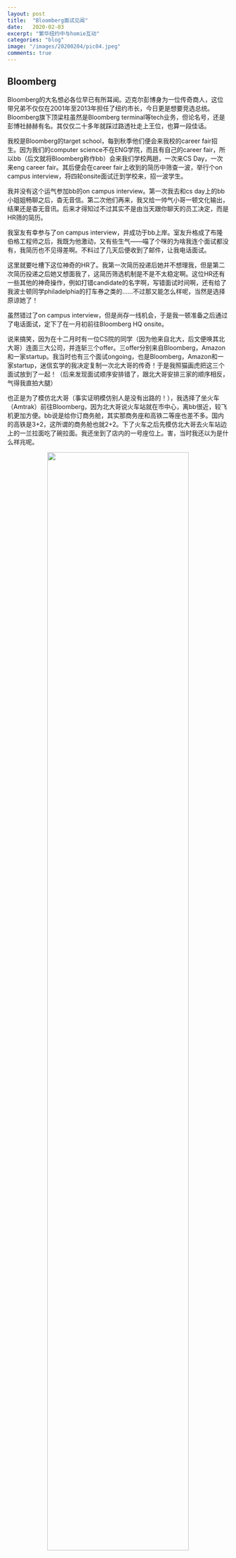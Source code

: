 ```yaml
---
layout: post
title:  "Bloomberg面试见闻"
date:   2020-02-03
excerpt: "繁华纽约中与homie互动"
categories: "blog"
image: "/images/20200204/pic04.jpeg"
comments: true
---
```


## Bloomberg

Bloomberg的大名想必各位早已有所耳闻。迈克尔彭博身为一位传奇商人，这位带兄弟不仅仅在2001年至2013年担任了纽约市长，今日更是想要竞选总统。Bloomberg旗下顶梁柱虽然是Bloomberg terminal等tech业务，但论名号，还是彭博社赫赫有名。其仅仅二十多年就踩过路透社走上王位，也算一段佳话。

我校是Bloomberg的target school，每到秋季他们便会来我校的career fair招生。因为我们的computer science不在ENG学院，而且有自己的career fair，所以bb（后文就将Bloomberg称作bb）会来我们学校两趟，一次来CS Day，一次来eng career fair。其后便会在career fair上收到的简历中筛查一波，举行个on campus interview，将四轮onsite面试迁到学校来，招一波学生。

我并没有这个运气参加bb的on campus interview。第一次我去和cs day上的bb小姐姐畅聊之后，杳无音信。第二次他们再来，我又给一帅气小哥一顿文化输出，结果还是杳无音讯。后来才得知过不过其实不是由当天跟你聊天的员工决定，而是HR筛的简历。

我室友有幸参与了on campus interview，并成功于bb上岸。室友升格成了布隆伯格工程师之后，我既为他激动，又有些生气——喵了个咪的为啥我连个面试都没有，我简历也不见得差啊。不料过了几天后便收到了邮件，让我电话面试。

这里就要吐槽下这位神奇的HR了。我第一次简历投递后她并不想理我，但是第二次简历投递之后她又想面我了，这简历筛选机制是不是不太稳定啊。这位HR还有一些其他的神奇操作，例如打错candidate的名字啊，写错面试时间啊，还有给了我波士顿同学philadelphia的打车券之类的……不过那又能怎么样呢，当然是选择原谅她了！

虽然错过了on campus interview，但是尚存一线机会，于是我一顿准备之后通过了电话面试，定下了在一月初前往Bloomberg HQ onsite。

说来搞笑，因为在十二月时有一位CS院的同学（因为他来自北大，后文便唤其北大哥）连面三大公司，并连斩三个offer。三offer分别来自Bloomberg，Amazon和一家startup。我当时也有三个面试ongoing，也是Bloomberg，Amazon和一家startup，迷信玄学的我决定复制一次北大哥的传奇！于是我照猫画虎把这三个面试放到了一起！（后来发现面试顺序安排错了，跟北大哥安排三家的顺序相反，气得我直拍大腿）

也正是为了模仿北大哥（事实证明模仿别人是没有出路的！），我选择了坐火车（Amtrak）前往Bloomberg，因为北大哥说火车站就在市中心，离bb很近，较飞机更加方便。bb说是给你订商务舱，其实那商务座和高铁二等座也差不多。国内的高铁是3+2，这所谓的商务舱也就2+2。下了火车之后先模仿北大哥去火车站边上的一兰拉面吃了碗拉面。我还坐到了店内的一号座位上。害，当时我还以为是什么祥兆呢。

<div style="text-align:center">
<img src="/images/20200204/yilan.jpeg" alt="" width="80%"/>
</div>

吃完面就打算用bb给报销的打车券打的去旅馆。结果一打开uber app，发现这打车券用不了。再定睛一看发现自己只有两张打车券。原来bb这抠门公司只给坐飞机的人四张打车券，假如你选择坐火车的话只有两张打车券，也就是你家到你们城市火车站来回的打车券。我人傻在原地，看了眼走路要五十分钟，最要命的是刚才一顿找打车券的操作把我手机整没电了，我刚记下旅店在哪，我手机就彻底黑了……我只好徒步走了四十多分钟去了旅店。

假如你也要面bb，那你大概就是被安排住在fitzpatrick。可这fitzpatrick，每个人竟然也是不一样的。我被安排在了fitzpatrick manhattan，离bb大楼只有2分钟路程，我同学便被安排在了另一家，要走二十分钟……进去以后直接说自己是来面试bb的，接待便会给你房卡和早餐券。

这家旅馆装修尚可，只是一走进电梯便有种跨入大清的错觉，电梯缓缓的蠕动速度让我不禁怀疑这是不是天龙人电梯，是不是人力在拉动这玩意上下行走。房间总体装修很棒，除了窗帘实际上不挡视野——我往外一看，对面的人在房间里做什么被我看得一清二楚。

那晚简直煎熬。这不是我第一次面试，但我不知道为什么就是平静不下来，躺在床上心率都有120，张口闭口就是behavior question，why bloomberg。可能我当时已经意识到我们寝室只有一个headcount了。

于是第二天，没咋睡的我把头发吹成大人模样，熨了下衬衫就下楼吃早饭了。不得不说早饭还不错，并不是自助餐，你到楼下一做，把早餐券给服务员，一会他便端着热腾腾的面包，一盘水果和一杯红茶过来了。随便吃了点我便起身前往Bloomberg headquarter，731 Lexington avenue。

## Bloomberg HQ

作为一家金融公司，牌面这一块必须安排的明明白白的。我刚走进去，估计是门卫觉得我配不上他们金融公司的高雅气质，主动跑过来问我是干嘛的。我这么儒雅随和的人，当然是平和谦虚地对傲然的保安说：我是来面试的。于是被领到台前拍了张照片，然后带着临时工牌就上了六楼。

六楼是布隆伯格的开放参观楼。当然说是开放参观，那你至少也得被邀请，不然你是门都进不来的。进去后小哥先让我去储物间放了大衣，然后让我坐在门口的沙发上，等HR过来。沙发前面就是摆放着各种零食饮料的大厅，大厅顶上还有各式各样的显示器，显示着各种金融数据，涨幅跌幅不同货币的汇率等等。我刚在那坐下来，边上的妹子便转过头来跟我打了个招呼握了个手。她说她是波士顿本地人，我听她说话的时候声音都在颤抖，搞得我也有些紧张，于是赶紧起身去打了杯热水让自己清醒点。

不一时来面试的人越来越多，最后约莫到了十多个人，其中女生比例还挺高的。在约定的时间十多分钟后，HR终于到来，是个挺可爱的亚裔妹子。她先介绍了下一边供参观的bloomberg terminal，然后带着我们下了旋转扶梯。“这是世界上屈指可数的旋转扶梯。虽然这栋楼不是我们的，但是这座扶梯属于bloomberg”

刚下电梯就能看见左侧的bloomberg播音台，和右边他们电视台的演播室，可谓十分炫酷。前方则是一排古董bloomberg机器，说是历史博物馆。这排古董机器前甚至禁止拍照。我眼尖，一眼看到里面一台二十年前的机子装的竟然是win7系统……你们确定这不是你们瞎搞的模型机吗？这是真机？

其后我们便到了他们的办公区域。这办公室便和好莱坞电影里的美国金融公司办公室没啥区别，只是所有会议室都是玻璃门。HR还和我们讲了他们的transparency准则。说迈克尔彭博要求整个公司公开透明，所以会议室内部都是从外部可见的，大楼也是透明玻璃外壳，你们能从外面看到里面。有几次彭博看到员工开会时把门关着，边去把门拉开了。不料过了段时间再去发现他们把门又关上了。于是彭博大怒，第二天就把那扇门拆除了……

她还说在彭博没有人有独自的封闭办公室，甚至连彭博本人也只是有个寻常工位而已，你甚至有时能在工位上见到他。她们彭博就是这么公开透明！

于是我不禁开始怀疑昨天能看到对面房间的旅馆，是不是也算Bloomberg transparency的具体实现方案……

之后我们便回到了最初的沙发处。此时已有一大堆面试官扎堆于沙发前，呼唤着你的名字。我便跟着我的面试官去了面试的会议厅。

面试并不顺利。一是我发挥失常，二是我很不习惯用白板，三是面试官也有点呆呆的竟然没看懂我代码……结合我后两次平常心就面过了的经验来看，心态放好才是面试的关键，刷题多少还是minor problem。

其中还有一段很尴尬的插曲。第一轮面完后两个面试官很热情地问我要不要去洗手间。我说不用不用，他们又问我要不要喝点热水，我想了想说好吧那我去接点水。于是我便从三楼的会议厅跟着他俩上了六楼……没想到上去了以后就下不来了！我再次企图从旋转扶梯那里下楼的时候被保安拦住了，告诉我“你这样的临时工牌只能待在六楼，除非有戴普通工牌的人陪同。”我大吃一惊，只好又去找接待。接待问我我面试官是谁，这我哪记得住啊，我只好报了我HR的名字。过了约莫半个小时，下一轮的面试官才前来把我接走了。也就因为这个事，我午饭也没吃就开始了第二轮……

第二轮结束后便被告知今日已all set，便是凉凉的意思（一个通过的人会有四轮）。我脑袋里轰隆一声，准备了这么久的公司就这样凉了，准备了半天的behavior question都没被问到，人就被赶出去了。可能我瞬间面色憔悴，形容枯槁，面试官为了安慰我，问我要不要去28楼看看风景。我摇了摇头，“不用不用，我自己走就行了”（所以你们看到的封面文章图片并不是我拍的，而是我另一个面试的同学拍的）

来到六楼后，我又跟他说不用再陪我了，我一人下去就行了。他坚持送我下去，说这是他的责任。一路到了门口，他告别的时候跟我说：“看你的表情，我知道你一路上可能想了很多，但是请不用太纠结于这两轮的面试，继续加油吧。”

even he rejected me he's still a nice guy 

## 纽约火车站 Penn station

我端着我还没动过的午饭饭盒走出了bloomberg大楼，一副刚被解雇的落魄模样，开始漫无目的的在纽约转悠。bloomberg的火车票出发时间是5 pm，因为他默认你可能会面到四点。然而我两点不到就出来了，走到火车站时也才三点。刚进火车站便看到KFC老爷爷温暖人心的笑，我决定在快餐店门口座椅上休息会

我把bb给我的饭盒放在了桌上，坐在座位上刷起了一亩三分地。不一会一个年迈的黑人女性走到我边上，问我能不能坐在我边上。当时我还没警觉，我说你坐呗。于是她便坐了下来，在我身边吃完了她的三明治，然后走了。走的时候还对我说了句thank you。我疑惑，问thank you for what？她说thank you for let me sit here。这着实让我摸不着头脑。

结果不一时又一个黑人女性过来了，问我身上有没有钱，她想吃东西。我心情也不好，跟她说了句没有，便没再说话。可她却缠着我，不肯离开。我便从bb的午餐盒中拿出了bb的旅行报销prepaid card，接着把午餐盒推给了她。“你要吃东西你吃这个吧”我跟她说。不料她竟然还露出了一副嫌弃的表情！此时旁边的必胜客老板早就看这几个流浪汉不爽多时了，叫来了警察要赶走她。她见警察靠过来，便拿起我的bb饭盒走了……

我寻思着饭盒也给出去了，肚子也有点饿，还是买点KFC垫垫吧，于是去KFC排队买吮指原味鸡。不一时竟看到那拿了我饭盒的黑人女性转头回来了，开始坐下吃我饭盒里的三明治。不久后，远处一个高大壮硕的黑哥走了过来，开始跟拿了我饭盒的黑人女性聊天，聊完便向我这里走来。我心中暗道一声不好，但又无法溜溜球，只好噘嘴强装出一副李小龙的样子。只见那黑哥过来，“yo，you still have any free sandwich？”

“no, not any more. that's the last one”

接着黑哥就冷哼一声，沉身猛力用肩膀朝我冲撞了过来。靠，要不是我李小龙附体，可能真被他撞倒，在下怎么也是70kg级选手，虽然晃了晃还是稳如泰山的站住了。

旋即警察们又来了一趟。这次是真正的把这流浪汉两兄妹赶走了。我总算是能平下心来吃了顿原味鸡，跑路回家。

总的来说bb的面试还是令人失望。倘若再给我一次机会，我一定不那么费劲心力了。花的时间太多，让我有种必须成功的压力。这过大的压力实在不一定是件好事。压力之下还是冷静比较重要。